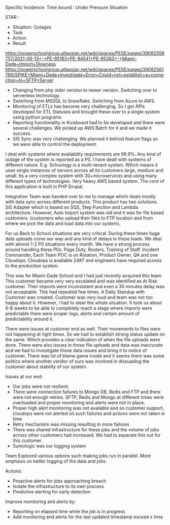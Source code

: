 Specific Incidence. 
Time bound : Under Pressure Situation 

STAR : 
- Situation: Outages 
- Task
- Action 
- Result 

https://powerschoolgroup.atlassian.net/wiki/spaces/PESE/pages/39082558757/2021-06-13+-+PE-95183+PE-94541+PE-95363+-+Miami-Dade+Import+Slowness
https://powerschoolgroup.atlassian.net/wiki/spaces/PESE/pages/39082561790/SPIKE+Miami+Dade+Investigate+Error+Could+not+establish+a+connection+to+SFTP+Server

- Changing from php older version to newer version. Switching over to serverless technology. 
- Switching from MSSQL to Snowflake. Switching from Azure to AWS. 
- Monitoring of ETLs has become very challenging. So I got APIs developed for ETL Statuses and brought these over to a single system using python programs 
- Reporting functionality in Kickboard had to be developed and there were several challenges. We picked up AWS Batch for it and we made it success. 
- SIS Sync was very challenging. We planned it behind feature flags so we were able to control the deployment. 

I deal with systems where availability requirements are 99.9%. Any kind of outage of the system is reported as a P0. I have dealt with systems of different nature. E.g. Schoology is a multi-tenant system. Which means it uses single instances of servers across all its customers large, medium and small. Its a very complex system with 30+microservices and using many different types of technologies. Very heavy AWS based system. The core of this application is built in PHP Drupal. 

Integration Team was handed over to me to manage which deals mostly with data sync across different products. This product has two solutions. SiS Adapter which is based on SQS, Step Function and Lambda architecture. However, Auto Import system was old and it was for file based customers. (customers who upload their files to FTP location and from where we pick the data and load data into our system). 

For us Back to School situations are very critical. During these times huge data uploads come our way and any kind of delays in these loads. We deal with almost 1-2 P0 situations every month. We have a strong process around handling these P0s. Page Duty, Rosters, Training of Staff. Incident Commander, Each Team POC is on Rotation, Product Owner, QA and one Cloudops. Cloudops is available 24#7 and engineers have required access to the production system. 

This was for Miami-Dade School and I had just recently acquired this team. This customer became very very escalated and was identified as At Risk customer. Their imports were inconsistent and even a 30 minutes delay was not acceptable. This had repeated few times. A Daily Standup with Customer was created. Customer was very loud and team was not too happy about it. However, i had to steer the whole situation. It took us about 6-8 weeks to be able to completely reach a stage where imports were predictable there were proper logs, alerts and certain amount of predictability around it. 

There were issues at customer end as well. Their movements to files were not happening at right times. So we had to establish strong status update on the same. Which provides a clear indication of when the file uploads were done. There were also issues in those file uploads and data was inaccurate and we had to investigate those data issues and bring it to notice of customer. There was lot of blame game inside and it seems there was some politics where another vendor of ours was involved in dissuading the customer about stability of our system. 

Issues at our end: 
- Our jobs were not resilient. 
- There were connection failures to Mongo DB, Redis and FTP and there were not enough retries. SFTP, Redis and Mongo at different times were overloaded and proper monitoring and alerts were not in place. 
- Proper high alert monitoring was not available and so customer support, cloudops were not alerted on such failures and actions were not taken in time 
- Retry mechanism was missing resulting in more failures 
- There was shared infrastructure for these jobs and the volume of jobs across other customers had increased. We had to separate this out for this customer. 
- Sumologic was our logging system 

Team Explored various options such making jobs run in parallel. More emphasis on better logging of the data and jobs. 

Actions:
- Proactive alerts for jobs approaching breach
- Isolate the infrastructure to its own process
- Predictive alerting for early detection

Improve monitoring and alerts by:
- Reporting on elapsed time while the job is in progress
- Add monitoring and alerts for the last updated timestamp exceed x time

